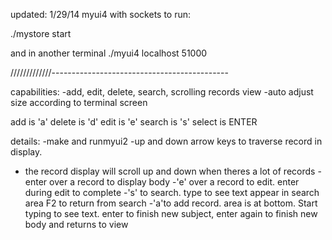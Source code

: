 updated: 1/29/14
myui4 with sockets 
to run:

./mystore start

and in another terminal
./myui4 localhost 51000

/////////////--------------------------------------------

capabilities:
-add, edit, delete, search, scrolling records view
-auto adjust size according to terminal screen


add is 'a'
delete is 'd'
edit is 'e'
search is 's'
select is ENTER

details:
-make and runmyui2
-up and down arrow keys to traverse record in display.
- the record display will scroll up and down when theres 
  a lot of records
-enter over a record to display body
-'e' over a record to edit. enter during edit to complete
-'s' to search. type to see text appear in search area F2 to return from search
-'a'to add record. area is at bottom. Start typing to see text. 
  enter to finish new subject, enter again to finish new body and returns to view

